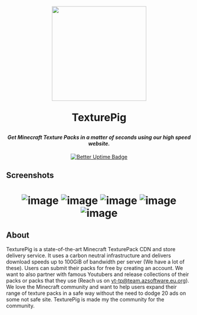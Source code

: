 <h1 align="center">
<img src="https://texturepig.com/assets/img/icons/output500.png" width="256" margin-top="10px"/><br />

**TexturePig**

</h1>
<h4 align="center" style="font-weight: bold; font-style: italic;"> Get Minecraft Texture Packs in a matter of seconds using our high speed website. </h4>


<div align="center">

[![Better Uptime Badge](https://betteruptime.com/status-badges/v1/monitor/aq7y.svg)](https://betteruptime.com/?utm_source=status_badge)

</div>

## Screenshots

<h1 align="center">


![image](https://user-images.githubusercontent.com/66299945/147602963-67a65ed9-456a-46ff-b0f1-bba2f2d91517.png)
![image](https://user-images.githubusercontent.com/66299945/147603862-70f1198c-8a61-46b6-8f54-0237191a565a.png)
![image](https://user-images.githubusercontent.com/66299945/147604003-0159a4d0-7303-4723-997a-cfbba00d5404.png)
![image](https://user-images.githubusercontent.com/66299945/147604041-4c8708b4-4db7-4beb-890a-9c0cebc249b8.png)
![image](https://user-images.githubusercontent.com/66299945/147604062-713e78a2-d6cd-4a19-82db-88ba5a80a4e7.png)

  
</div>

## About
TexturePig is a state-of-the-art Minecraft TexturePack CDN and store delivery service. It uses a carbon neutral infrastructure and delivers download speeds up to 100GiB of bandwidth per server (We have a lot of these). Users can submit their packs for free by creating an account. We want to also partner with famous Youtubers and release collections of their packs or packs that they use (Reach us on yt-tp@team.azsoftware.eu.org). We love the Minecraft community and want to help users expand their range of texture packs in a safe way without the need to dodge 20 ads on some not safe site. TexturePig is made my the community for the community.
